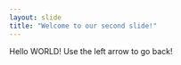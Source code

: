 ```yaml
---
layout: slide
title: "Welcome to our second slide!"
---
```

Hello WORLD!
Use the left arrow to go back!
